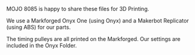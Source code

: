 MOJO 8085 is happy to share these files for 3D Printing.

We use a Markforged Onyx One (using Onyx) and a Makerbot Replicator (using ABS) for our parts.

The timing pulleys are all printed on the Markforged.  Our settings are included in the Onyx Folder.
